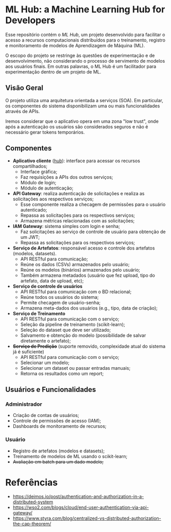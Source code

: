 # ML Hub: a Machine Learning Hub for Developers

Esse repositório contém o *ML Hub*, um projeto desenvolvido para facilitar o acesso a recursos computacionais distribuídos para o treinamento, registro e monitoramento de modelos de Aprendizagem de Máquina (ML).

O escopo do projeto se restringe às questões de experimentação e de desenvolvimento, não considerando o processo de servimento de modelos aos usuários finais. Em outras palavras, o ML Hub é um facilitador para experimentação dentro de um projeto de ML. 

## Visão Geral

O projeto utiliza uma arquitetura orientada a serviços (SOA). Em particular, os componentes do sistema disponibilizam uma ou mais funcionalidades através de APIs. 

Iremos considerar que o aplicativo opera em uma zona "low trust", onde após a autenticação os usuários são considerados seguros e não é necessário gerar tokens temporários.

## Componentes

- **Aplicativo cliente** ([hub](hub)): interface para acessar os recursos compartilhados;
  - Interface gráfica;
  - Faz requisições a APIs dos outros serviços;
  - Módulo de login;
  - Módulo de autenticação;
- **API Gateway**: realiza autenticação de solicitações e realiza as solicitações aos respectivos serviços;
  - Esse componente realiza a checagem de permissões para o usuário autenticado;
  - Repassa as solicitações para os respectivos serviços;
  - Armazena métricas relacionadas com as solicitações;
- **IAM Gateway**: sistema simples com login e senha;
  - Faz solicitações ao serviço de controle de usuário para obtenção de um JWT;
  - Repassa as solicitações para os respectivos serviços;
- **Serviço de Artefatos**: responsável acesso e controle dos artefatos (modelos, datasets).
  - API RESTful para comunicação;
  - Reúne os dados (CSVs) armazenados pelo usuário;
  - Reúne os modelos (binários) armazenados pelo usuário;
  - Também armazena metadados (usuário que fez upload, tipo do artefato, data de upload, etc);
- **Serviço de controle de usuários**
  - API RESTful para comunicação com o BD relacional;
  - Reúne todos os usuários do sistema;
  - Permite checagem de usuário-senha;
  - Armazena meta-dados dos usuários (e.g., tipo, data de criação);
- **Serviço de Treinamento**
  - API RESTful para comunicação com o serviço;
  - Seleção da pipeline de treinamento (scikit-learn);
  - Seleção do dataset que deve ser utilizado;
  - Salvamento e obtenção do modelo (possibilidade de salvar diretamente o artefato);
- **~~Serviço de Predição~~** (suporte removido, complexidade atual do sistema já é suficiente)
  - API RESTful para comunicação com o serviço;
  - Selecionar um modelo;
  - Selecionar um dataset ou passar entradas manuais;
  - Retorna os resultados como um report;


## Usuários e Funcionalidades

### Administrador

- Criação de contas de usuários;
- Controle de permissões de acesso (IAM);
- Dashboards de monitoramento de recursos;

### Usuário

- Registro de artefatos (modelos e datasets);
- Treinamento de modelos de ML usando o scikit-learn;
- ~~Avaliação em batch para um dado modelo;~~

# Referências

- https://deimos.io/post/authentication-and-authorization-in-a-distributed-system
- https://wso2.com/blogs/cloud/end-user-authentication-via-api-gateway/
- https://www.styra.com/blog/centralized-vs-distributed-authorization-the-cap-theorem/

